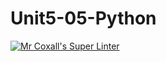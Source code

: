 # Unit5-05-Python
[![Mr Coxall's Super Linter](https://github.com/ICS3U-Programming-MinabB/Unit5-05-Python/workflows/Mr%20Coxall's%20Super%20Linter/badge.svg)](https://github.com/ICS3U-Programming-MinabB/Unit5-05-Python/actions/)
